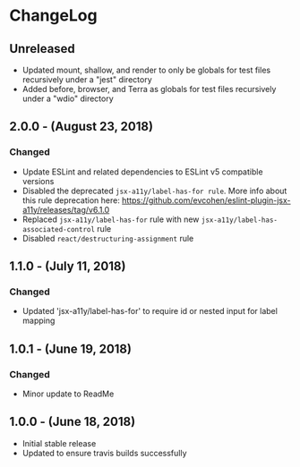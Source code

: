 ChangeLog
=========

Unreleased
-----------------
* Updated mount, shallow, and render to only be globals for test files recursively under a "jest" directory
* Added before, browser, and Terra as globals for test files recursively under a "wdio" directory

2.0.0 - (August 23, 2018)
------------------
### Changed
* Update ESLint and related dependencies to ESLint v5 compatible versions
* Disabled the deprecated `jsx-a11y/label-has-for rule`. More info about this rule deprecation here: https://github.com/evcohen/eslint-plugin-jsx-a11y/releases/tag/v6.1.0
* Replaced `jsx-a11y/label-has-for` rule with new `jsx-a11y/label-has-associated-control` rule
* Disabled `react/destructuring-assignment` rule

1.1.0 - (July 11, 2018)
------------------
### Changed
* Updated 'jsx-a11y/label-has-for' to require id or nested input for label mapping

1.0.1 - (June 19, 2018)
------------------
### Changed
* Minor update to ReadMe

1.0.0 - (June 18, 2018)
------------------
* Initial stable release
* Updated to ensure travis builds successfully
